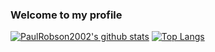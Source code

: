 ### Welcome to my profile
[![PaulRobson2002's github stats](https://github-readme-stats.vercel.app/api?username=PaulRobson2002)](https://github.com/anuraghazra/github-readme-stats) 
[![Top Langs](https://github-readme-stats.vercel.app/api/top-langs/?username=PaulRobson2002&layout=compact)](https://github.com/anuraghazra/github-readme-stats)
